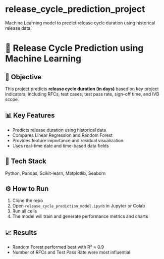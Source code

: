 # release_cycle_prediction_project
Machine Learning model to predict release cycle duration using historical release data.

# 🧠 Release Cycle Prediction using Machine Learning

## 📘 Objective
This project predicts **release cycle duration (in days)** based on key project indicators, including RFCs, test cases, test pass rate, sign-off time, and IVB scope.

## 📊 Key Features
- Predicts release duration using historical data
- Compares Linear Regression and Random Forest
- Provides feature importance and residual visualization
- Uses real-time date and time-based data fields

## 🧱 Tech Stack
Python, Pandas, Scikit-learn, Matplotlib, Seaborn

## ⚙️ How to Run
1. Clone the repo  
2. Open `release_cycle_prediction_model.ipynb` in Jupyter or Colab  
3. Run all cells  
4. The model will train and generate performance metrics and charts

## 📈 Results
- Random Forest performed best with R² ≈ 0.9
- Number of RFCs and Test Pass Rate were most influential

